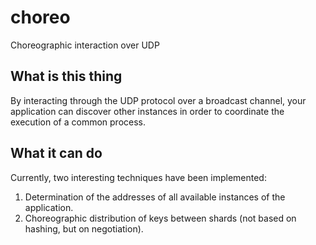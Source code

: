 # choreo

Choreographic interaction over UDP

## What is this thing

By interacting through the UDP protocol over a broadcast channel, your application can discover other instances in order to coordinate the execution of a common process.

## What it can do

Currently, two interesting techniques have been implemented:
 1. Determination of the addresses of all available instances of the application.
 2. Choreographic distribution of keys between shards (not based on hashing, but on negotiation).